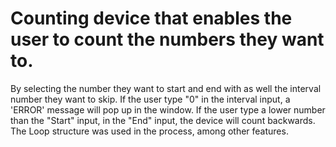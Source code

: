 # Counting device that enables the user to count the numbers they want to. 
By selecting the number they want to start and end with as well the interval number they want to skip.
If the user type "0" in the interval input, a 'ERROR' message will pop up in the window.
If the user type  a lower number than the "Start" input, in the "End" input, the device will count backwards.
The Loop structure was used in the process, among other features.
